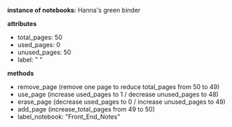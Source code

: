 **instance of notebooks:**
Hanna's green binder

**attributes**
* total_pages: 50
* used_pages: 0
* unused_pages: 50
* label: " "


**methods**
* remove_page (remove one page to reduce total_pages from 50 to 49)
* use_page (increase used_pages to 1 / decrease unused_pages to 48)
* erase_page (decrease used_pages to 0 / increase unused_pages to 49)
* add_page (increase_total_pages from 49 to 50)
* label_notebook: "Front_End_Notes"

